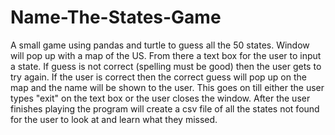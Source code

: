 # Name-The-States-Game
A small game using pandas and turtle to guess all the 50 states. 
Window will pop up with a map of the US. From there a text box for the user to input
a state. If guess is not correct (spelling must be good) then the user gets to try again. If the user is correct then the
correct guess will pop up on the map and the name will be shown to the user. This goes on till either the user types "exit"
on the text box or the user closes the window. 
After the user finishes playing the program will create a csv file of all the states not found for the user to look at and 
learn what they missed.

